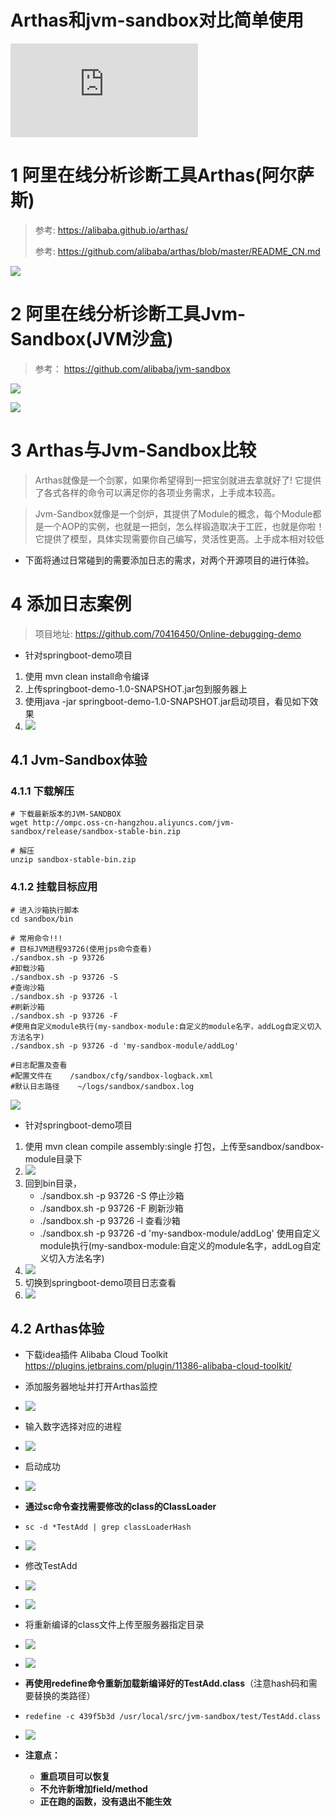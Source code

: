 # Arthas和jvm-sandbox对比简单使用
![](https://www.cnblogs.com/ttzzyy/p/11414051.html)
# 1 阿里在线分析诊断工具Arthas(阿尔萨斯)

> 参考: https://alibaba.github.io/arthas/
>
> 参考: https://github.com/alibaba/arthas/blob/master/README_CN.md

![](https://img2018.cnblogs.com/blog/1235870/201908/1235870-20190827143158532-445480955.png)

# 2 阿里在线分析诊断工具Jvm-Sandbox(JVM沙盒)

> 参考： https://github.com/alibaba/jvm-sandbox

![](https://img2018.cnblogs.com/blog/1235870/201908/1235870-20190827151402817-1973943338.png)

![](https://img2018.cnblogs.com/blog/1235870/201908/1235870-20190827143328058-1989224629.png)

# 3 Arthas与Jvm-Sandbox比较

> Arthas就像是一个剑冢，如果你希望得到一把宝剑就进去拿就好了! 它提供了各式各样的命令可以满足你的各项业务需求，上手成本较高。

> Jvm-Sandbox就像是一个剑炉，其提供了Module的概念，每个Module都是一个AOP的实例，也就是一把剑，怎么样锻造取决于工匠，也就是你啦！它提供了模型，具体实现需要你自己编写，灵活性更高。上手成本相对较低

- 下面将通过日常碰到的需要添加日志的需求，对两个开源项目的进行体验。

# 4 添加日志案例

> 项目地址: https://github.com/70416450/Online-debugging-demo

- 针对springboot-demo项目

1. 使用 mvn clean install命令编译
2. 上传springboot-demo-1.0-SNAPSHOT.jar包到服务器上
3. 使用java -jar springboot-demo-1.0-SNAPSHOT.jar启动项目，看见如下效果
4. ![](https://img2018.cnblogs.com/blog/1235870/201908/1235870-20190827164929719-2110338523.png)

## 4.1 Jvm-Sandbox体验

### 4.1.1 下载解压

```
# 下载最新版本的JVM-SANDBOX
wget http://ompc.oss-cn-hangzhou.aliyuncs.com/jvm-sandbox/release/sandbox-stable-bin.zip

# 解压
unzip sandbox-stable-bin.zip
```

### 4.1.2 挂载目标应用

```
# 进入沙箱执行脚本
cd sandbox/bin

# 常用命令!!!
# 目标JVM进程93726(使用jps命令查看)
./sandbox.sh -p 93726
#卸载沙箱
./sandbox.sh -p 93726 -S
#查询沙箱
./sandbox.sh -p 93726 -l
#刷新沙箱
./sandbox.sh -p 93726 -F
#使用自定义module执行(my-sandbox-module:自定义的module名字，addLog自定义切入方法名字)
./sandbox.sh -p 93726 -d 'my-sandbox-module/addLog'

#日志配置及查看
#配置文件在    /sandbox/cfg/sandbox-logback.xml
#默认日志路径    ~/logs/sandbox/sandbox.log
```

![](https://img2018.cnblogs.com/blog/1235870/201908/1235870-20190827165032663-117868859.png)

- 针对springboot-demo项目

1. 使用 mvn clean compile assembly:single 打包，上传至sandbox/sandbox-module目录下
2. ![](https://img2018.cnblogs.com/blog/1235870/201908/1235870-20190827160000561-1037081875.png)
3. 回到bin目录，
   - ./sandbox.sh -p 93726 -S  停止沙箱 
   - ./sandbox.sh -p 93726 -F  刷新沙箱 
   - ./sandbox.sh -p 93726 -l  查看沙箱 
   - ./sandbox.sh -p 93726 -d 'my-sandbox-module/addLog'  使用自定义module执行(my-sandbox-module:自定义的module名字，addLog自定义切入方法名字)
4. ![](https://img2018.cnblogs.com/blog/1235870/201908/1235870-20190827165434936-504091008.png)
5. 切换到springboot-demo项目日志查看
6. ![](https://img2018.cnblogs.com/blog/1235870/201908/1235870-20190827165401592-260487226.png)



## 4.2 Arthas体验

- 下载idea插件 Alibaba Cloud Toolkit   https://plugins.jetbrains.com/plugin/11386-alibaba-cloud-toolkit/

- 添加服务器地址并打开Arthas监控

- ![](https://img2018.cnblogs.com/blog/1235870/201908/1235870-20190827171248333-355201520.png)

- 输入数字选择对应的进程

- ![](https://img2018.cnblogs.com/blog/1235870/201908/1235870-20190827171600796-683294593.png)

- 启动成功

- ![](https://img2018.cnblogs.com/blog/1235870/201908/1235870-20190827171643318-1624308648.png)

- **通过sc命令查找需要修改的class的ClassLoader** 

- ```
  sc -d *TestAdd | grep classLoaderHash
  ```

- ![](https://img2018.cnblogs.com/blog/1235870/201908/1235870-20190827172322840-551859692.png)

- 修改TestAdd

- ![](https://img2018.cnblogs.com/blog/1235870/201908/1235870-20190827172620239-1121664723.png)

- ![](https://img2018.cnblogs.com/blog/1235870/201908/1235870-20190827172745575-1609500150.png)

- 将重新编译的class文件上传至服务器指定目录

- ![](https://img2018.cnblogs.com/blog/1235870/201908/1235870-20190827172925575-1854637570.png)

- ![](https://img2018.cnblogs.com/blog/1235870/201908/1235870-20190827173057958-723692068.png)

- **再使用redefine命令重新加载新编译好的TestAdd.class**（注意hash码和需要替换的类路径）

- ```
  redefine -c 439f5b3d /usr/local/src/jvm-sandbox/test/TestAdd.class
  ```

- ![](https://img2018.cnblogs.com/blog/1235870/201908/1235870-20190827173328274-1772966599.png)

- **注意点：**

  - **重启项目可以恢复**
  - **不允许新增加field/method**
  - **正在跑的函数，没有退出不能生效**





